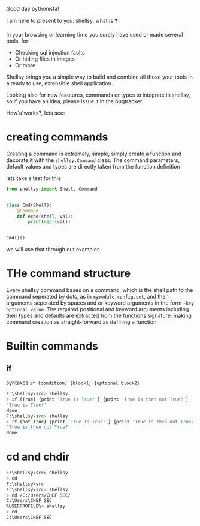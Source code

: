 Good day pythonista!

I am here to present to you: shellsy, what is :question:

In your browsing or learning time you surely have used or made several tools,
for:

- Checking sql injection faults
- Or hiding files in images
- Or more

Shellsy brings you a simple way to build and combine all those your tools
in a ready to use, extensible shell application.

Looking also for new feautures, commands or types to integrate in shellsy, so
if you have an idea, please issue it in the bugtracker.

How'a'works?, lets see:

# creating commands

Creating a command is extremely, simple, simply create a function
and decorate it with the `shellsy.Command` class. The command parameters,
default values and types are directly taken from the function definition

lets take a test for this

```python
from shellsy import Shell, Command


class Cmd(Shell):
    @Command
    def echo(shell, val):
        print(repr(val))


Cmd()()
```

we will use that through out examples


# THe command structure

Every shellsy command bases on a command, which is the shell
path to the command seperated by dots, as in `mymodule.config.set`, and then
arguments seperated by spaces and or keyword arguments in the form
`-key optional_value`. The required positional and keyword arguments including
their types and defaults are extracted from the functions signature, making
command creation as straight-forward as defining a function.


# Builtin commands

## if
syntaxes `if (condition) {block1} {optional block2}`
```bash
F:\shellsy\src> shellsy
> if (True) {print 'True is True!'} {print 'True is then not True?'}
'True is True!'
None
F:\shellsy\src> shellsy
> if (not True) {print 'True is True!'} {print 'True is then not True?'}
'True is then not True?'
None
```

# cd and chdir

```bash
F:\shellsy\src> shellsy
> cd
F:\shellsy\src
F:\shellsy\src> shellsy
> cd /C:/Users/CHEF SEC/
C:\Users\CHEF SEC
%USERPROFILE%> shellsy
> cd
C:\Users\CHEF SEC
```
